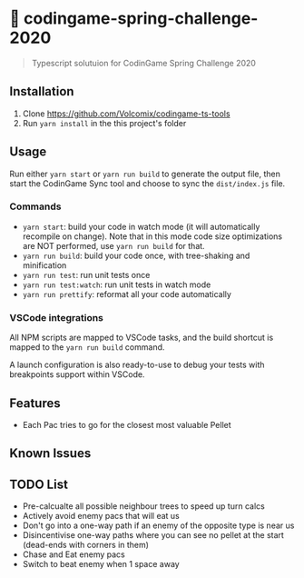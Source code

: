 # :muscle: codingame-spring-challenge-2020

> Typescript solutuion for CodinGame Spring Challenge 2020

## Installation
1. Clone https://github.com/Volcomix/codingame-ts-tools
2. Run `yarn install` in the this project's folder

## Usage

Run either `yarn start` or `yarn run build` to generate the output file, then start the CodinGame Sync tool and choose to sync the `dist/index.js` file.

### Commands

- `yarn start`: build your code in watch mode (it will automatically recompile on change).
  Note that in this mode code size optimizations are NOT performed, use `yarn run build` for that.
- `yarn run build`: build your code once, with tree-shaking and minification
- `yarn run test`: run unit tests once
- `yarn run test:watch`: run unit tests in watch mode
- `yarn run prettify`: reformat all your code automatically

### VSCode integrations

All NPM scripts are mapped to VSCode tasks, and the build shortcut is mapped to the `yarn run build` command.

A launch configuration is also ready-to-use to debug your tests with breakpoints support within VSCode.

## Features

- Each Pac tries to go for the closest most valuable Pellet

## Known Issues

## TODO List

- Pre-calcualte all possible neighbour trees to speed up turn calcs
- Actively avoid enemy pacs that will eat us
- Don't go into a one-way path if an enemy of the opposite type is near us
- Disincentivise one-way paths where you can see no pellet at the start (dead-ends with corners in them)
- Chase and Eat enemy pacs
- Switch to beat enemy when 1 space away